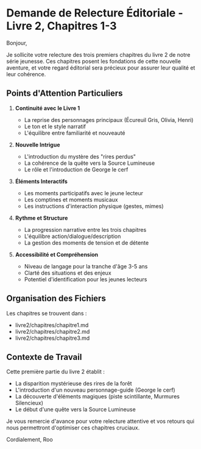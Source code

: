 # Demande de Relecture Éditoriale - Livre 2, Chapitres 1-3

Bonjour,

Je sollicite votre relecture des trois premiers chapitres du livre 2 de notre série jeunesse. Ces chapitres posent les fondations de cette nouvelle aventure, et votre regard éditorial sera précieux pour assurer leur qualité et leur cohérence.

## Points d'Attention Particuliers

1. **Continuité avec le Livre 1**
   - La reprise des personnages principaux (Écureuil Gris, Olivia, Henri)
   - Le ton et le style narratif
   - L'équilibre entre familiarité et nouveauté

2. **Nouvelle Intrigue**
   - L'introduction du mystère des "rires perdus"
   - La cohérence de la quête vers la Source Lumineuse
   - Le rôle et l'introduction de George le cerf

3. **Éléments Interactifs**
   - Les moments participatifs avec le jeune lecteur
   - Les comptines et moments musicaux
   - Les instructions d'interaction physique (gestes, mimes)

4. **Rythme et Structure**
   - La progression narrative entre les trois chapitres
   - L'équilibre action/dialogue/description
   - La gestion des moments de tension et de détente

5. **Accessibilité et Compréhension**
   - Niveau de langage pour la tranche d'âge 3-5 ans
   - Clarté des situations et des enjeux
   - Potentiel d'identification pour les jeunes lecteurs

## Organisation des Fichiers

Les chapitres se trouvent dans :
- livre2/chapitres/chapitre1.md
- livre2/chapitres/chapitre2.md
- livre2/chapitres/chapitre3.md

## Contexte de Travail

Cette première partie du livre 2 établit :
- La disparition mystérieuse des rires de la forêt
- L'introduction d'un nouveau personnage-guide (George le cerf)
- La découverte d'éléments magiques (piste scintillante, Murmures Silencieux)
- Le début d'une quête vers la Source Lumineuse

Je vous remercie d'avance pour votre relecture attentive et vos retours qui nous permettront d'optimiser ces chapitres cruciaux.

Cordialement,
Roo
